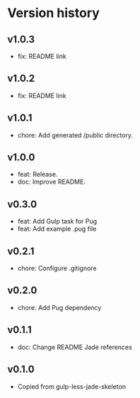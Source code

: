 # Version history


## v1.0.3
* fix: README link

## v1.0.2
* fix: README link

## v1.0.1
* chore: Add generated /public directory.

## v1.0.0
* feat: Release.
* doc: Improve README.

## v0.3.0
* feat: Add Gulp task for Pug
* feat: Add example .pug file

## v0.2.1
* chore: Configure .gitignore

## v0.2.0
* chore: Add Pug dependency

## v0.1.1
* doc: Change README Jade references

## v0.1.0
* Copied from gulp-less-jade-skeleton

